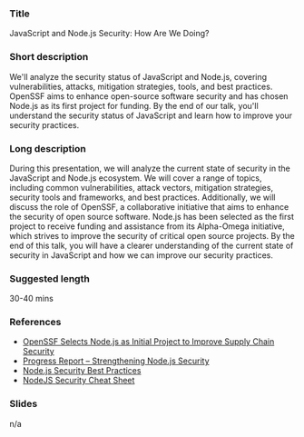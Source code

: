 ### Title
JavaScript and Node.js Security: How Are We Doing?

### Short description

We'll analyze the security status of JavaScript and Node.js, covering vulnerabilities, attacks, mitigation strategies, tools, and best practices. OpenSSF aims to enhance open-source software security and has chosen Node.js as its first project for funding. By the end of our talk, you'll understand the security status of JavaScript and learn how to improve your security practices.

### Long description

During this presentation, we will analyze the current state of security in the JavaScript and Node.js ecosystem. We will cover a range of topics, including common vulnerabilities, attack vectors, mitigation strategies, security tools and frameworks, and best practices. Additionally, we will discuss the role of OpenSSF, a collaborative initiative that aims to enhance the security of open source software. Node.js has been selected as the first project to receive funding and assistance from its Alpha-Omega initiative, which strives to improve the security of critical open source projects. By the end of this talk, you will have a clearer understanding of the current state of security in JavaScript and how we can improve our security practices.

### Suggested length

30-40 mins

### References
- [OpenSSF Selects Node.js as Initial Project to Improve Supply Chain Security](https://openssf.org/blog/2022/04/18/openssf-selects-node-js-as-initial-project-to-improve-supply-chain-security/)
- [Progress Report – Strengthening Node.js Security](https://openjsf.org/blog/2022/07/15/progress-report-strengthening-node-js-security/)
- [Node.js Security Best Practices](https://nodejs.org/en/docs/guides/security)
- [NodeJS Security Cheat Sheet](https://cheatsheetseries.owasp.org/cheatsheets/Nodejs_Security_Cheat_Sheet.html)


### Slides
n/a
